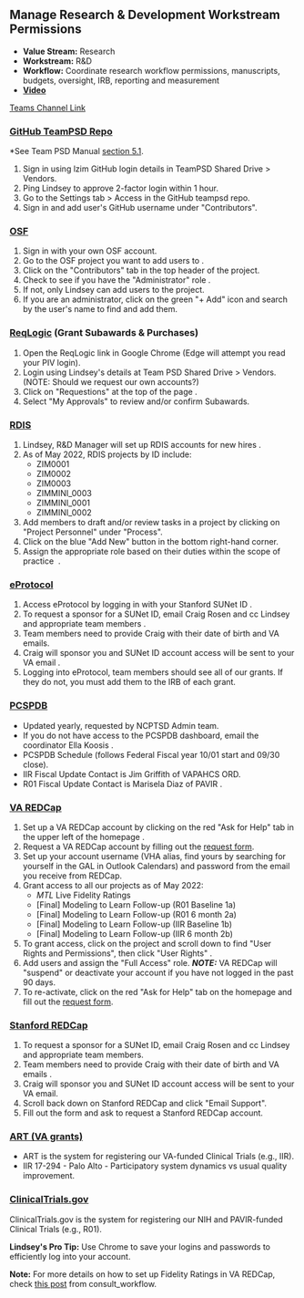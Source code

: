 ## Manage Research & Development Workstream Permissions 

 - **Value Stream:** Research
 - **Workstream:** R&D
 - **Workflow:** Coordinate research workflow permissions, manuscripts, budgets, oversight, IRB, reporting and measurement
 - **[Video](https://dvagov.sharepoint.com/sites/teampsd_vha/_layouts/15/stream.aspx?id=%2Fsites%2Fteampsd%5Fvha%2FShared%20Documents%2Ftraining%5Fworkgroup%2FRecordings%2F6%2E1%20Manage%20Research%20%26%20Development%20Workstream%20%E2%80%A8Permissions%20%28part%201%29%2D20220531%5F143541%2DMeeting%20Recording%2Emp4)**

[Teams Channel Link](https://teams.microsoft.com/l/message/19:d15133fbfb4d4c3a8c81701292b1890d@thread.skype/1654030239731?tenantId=e95f1b23-abaf-45ee-821d-b7ab251ab3bf&groupId=1db500d5-0d01-4254-af42-ad3f78bafacd&parentMessageId=1654030239731&teamName=teampsd_vha&channelName=training_workflow&createdTime=1654030239731)

### [GitHub TeamPSD Repo](https://mtl.how/teampsd)

*See Team PSD Manual [section 5.1](https://lzim.github.io/teampsd/5-co-coordinated-workstreams-rd-and-dataopsdevops.html#manage-research-repository-including-readme.md).

1. Sign in using lzim GitHub login details in TeamPSD Shared Drive > Vendors.
2. Ping Lindsey to approve 2-factor login within 1 hour.
3. Go to the Settings tab > Access in the GitHub teampsd repo.
4. Sign in and add user's GitHub username under "Contributors".

### [OSF](https://osf.io/)
 
1. Sign in with your own OSF account.
2. Go to the OSF project you want to add users to .
3. Click on the "Contributors" tab in the top header of the project.
4. Check to see if you have the "Administrator" role .
5. If not, only Lindsey can add users to the project.
6. If you are an administrator, click on the green "+ Add" icon and search by the user's name to find and add them.

### [ReqLogic](https://reqlogic.pavir.org/ReQlogic/Login.aspx) (Grant Subawards & Purchases) 

1. Open the ReqLogic link in Google Chrome (Edge will attempt you read your PIV login).
2. Login using Lindsey's details at Team PSD Shared Drive > Vendors.  (NOTE: Should we request our own accounts?)
3. Click on "Requestions" at the top of the page .
4. Select "My Approvals" to review and/or confirm Subawards.

### [RDIS](https://www.rdispaloalto.net/Pinsite)

1. Lindsey, R&D Manager will set up RDIS accounts for new hires .
2. As of May 2022, RDIS projects by ID include:
   - ZIM0001 
   - ZIM0002 
   - ZIM0003 
   - ZIMMINI_0003 
   - ZIMMINI_0001 
   - ZIMMINI_0002 
3. Add members to draft and/or review tasks in a project by clicking on "Project Personnel" under "Process".
4. Click on the blue "Add New" button in the bottom right-hand corner.
5. Assign the appropriate role based on their duties within the scope of practice  . 

### [eProtocol](https://eprotocol.stanford.edu/)

1. Access eProtocol by logging in with your Stanford SUNet ID .
2. To request a sponsor for a SUNet ID, email Craig Rosen and cc Lindsey and appropriate team members .
3. Team members need to provide Craig with their date of birth and VA emails.
4. Craig will sponsor you and SUNet ID account access will be sent to your VA email .
5. Logging into eProtocol, team members should see all of our grants. If they do not, you must add them to the IRB of each grant.  

### [PCSPDB](https://vaww.mirecc.visn6.va.gov/pcspdb/default.aspx)

- Updated yearly, requested by NCPTSD Admin team.
- If you do not have access to the PCSPDB dashboard, email the coordinator Ella Koosis .
- PCSPDB Schedule (follows Federal Fiscal year 10/01 start and 09/30 close).
- IIR Fiscal Update Contact is Jim Griffith of VAPAHCS ORD.
- R01 Fiscal Update Contact is Marisela Diaz of PAVIR .

### [VA REDCap](https://varedcap.rcp.vaec.va.gov/redcap/)

1. Set up a VA REDCap account by clicking on the red "Ask for Help" tab in the upper left of the homepage .
2. Request a VA REDCap account by filling out the [request form](https://varedcap.rcp.vaec.va.gov/redcap/surveys/?s=W7Y9ACRKKX).
3. Set up your account username (VHA alias, find yours by searching for yourself in the GAL in Outlook Calendars) and password from the email you receive from REDCap.
4. Grant access to all our projects as of May 2022:
   - _MTL_ Live Fidelity Ratings
   - [Final] Modeling to Learn Follow-up (R01 Baseline 1a)
   - [Final] Modeling to Learn Follow-up (R01 6 month 2a)
   - [Final] Modeling to Learn Follow-up (IIR Baseline 1b)
   - [Final] Modeling to Learn Follow-up (IIR 6 month 2b)
5. To grant access, click on the project and scroll down to find "User Rights and Permissions", then click "User Rights" .
6. Add users and assign the "Full Access" role.
   **_NOTE:_** VA REDCap will "suspend" or deactivate your account if you have not logged in the past 90 days.
7. To re-activate, click on the red "Ask for Help" tab on the homepage and fill out the [request form](https://varedcap.rcp.vaec.va.gov/redcap/surveys/?s=W7Y9ACRKKX).  

### [Stanford REDCap](https://redcap.stanford.edu/) 

1. To request a sponsor for a SUNet ID, email Craig Rosen and cc Lindsey and appropriate team members.
2. Team members need to provide Craig with their date of birth and VA emails .
3. Craig will sponsor you and SUNet ID account access will be sent to your VA email.
4. Scroll back down on Stanford REDCap and click "Email Support".
5. Fill out the form and ask to request a Stanford REDCap account.

### [ART (VA grants)](http://art.puget-sound.med.va.gov/ChooseProject.cfm) 

- ART is the system for registering our VA-funded Clinical Trials (e.g., IIR).
- IIR 17-294 - Palo Alto - Participatory system dynamics vs usual quality improvement.

### [ClinicalTrials.gov](https://clinicaltrials.gov/) 

ClinicalTrials.gov is the system for registering our NIH and PAVIR-funded Clinical Trials (e.g., R01).

**Lindsey's Pro Tip:** Use Chrome to save your logins and passwords to efficiently log into your account.

**Note:** For more details on how to set up Fidelity Ratings in VA REDCap, check [this post](https://teams.microsoft.com/l/message/19:cb0b9866ac224a179236c0cc3e2ee56f@thread.skype/1651535800108?tenantId=e95f1b23-abaf-45ee-821d-b7ab251ab3bf&groupId=1db500d5-0d01-4254-af42-ad3f78bafacd&parentMessageId=1651535800108&teamName=teampsd_vha&channelName=facilitate_workflow&createdTime=1651535800108) from consult_workflow.

